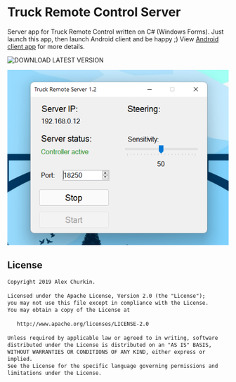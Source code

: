 Truck Remote Control Server
====================
Server app for Truck Remote Control written on C# (Windows Forms). Just launch this app, then launch Android client and be happy ;) View [Android client app](https://github.com/alexChurkin/TruckRemoteControl) for more details.

![DOWNLOAD LATEST VERSION](https://drive.google.com/drive/folders/1eZuEEp7o_r0iVNS5q6rrBKuBrt6ZjRUL?usp=sharing)

![Screenshot](https://github.com/alexChurkin/TruckRemoteControlServer/raw/master/Screenshot.png)


## License

    Copyright 2019 Alex Churkin.

    Licensed under the Apache License, Version 2.0 (the "License");
    you may not use this file except in compliance with the License.
    You may obtain a copy of the License at

       http://www.apache.org/licenses/LICENSE-2.0

    Unless required by applicable law or agreed to in writing, software
    distributed under the License is distributed on an "AS IS" BASIS,
    WITHOUT WARRANTIES OR CONDITIONS OF ANY KIND, either express or implied.
    See the License for the specific language governing permissions and
    limitations under the License.